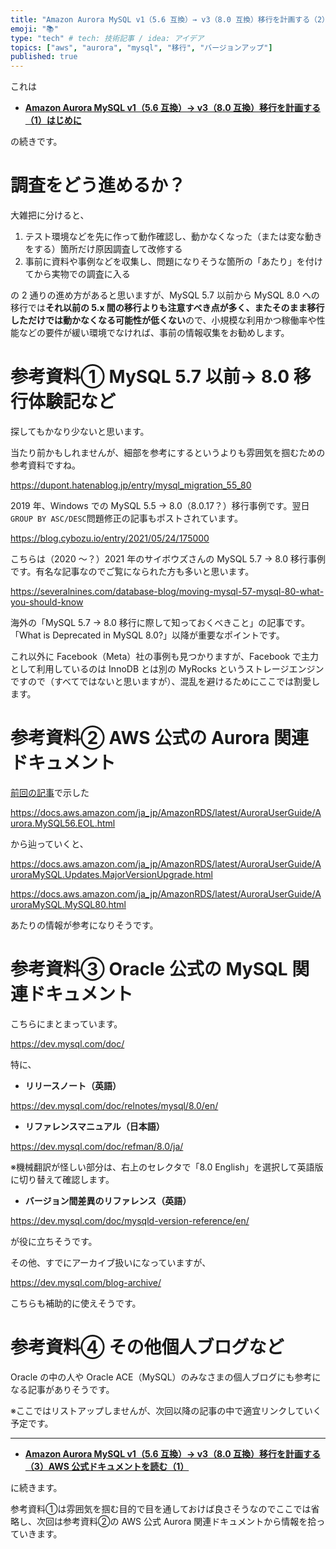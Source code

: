 ```yaml
---
title: "Amazon Aurora MySQL v1（5.6 互換）→ v3（8.0 互換）移行を計画する（2）調査の進め方と参考資料"
emoji: "📚"
type: "tech" # tech: 技術記事 / idea: アイデア
topics: ["aws", "aurora", "mysql", "移行", "バージョンアップ"]
published: true
---
```


これは

- **[Amazon Aurora MySQL v1（5.6 互換）→ v3（8.0 互換）移行を計画する（1）はじめに](/hmatsu47/articles/aurora-mysql3-001-top)**

の続きです。

# 調査をどう進めるか？

大雑把に分けると、

1. テスト環境などを先に作って動作確認し、動かなくなった（または変な動きをする）箇所だけ原因調査して改修する
2. 事前に資料や事例などを収集し、問題になりそうな箇所の「あたり」を付けてから実物での調査に入る

の 2 通りの進め方があると思いますが、MySQL 5.7 以前から MySQL 8.0 への移行では**それ以前の 5.x 間の移行よりも注意すべき点が多く、またそのまま移行しただけでは動かなくなる可能性が低くない**ので、小規模な利用かつ稼働率や性能などの要件が緩い環境でなければ、事前の情報収集をお勧めします。

# 参考資料① MySQL 5.7 以前→ 8.0 移行体験記など

探してもかなり少ないと思います。

当たり前かもしれませんが、細部を参考にするというよりも雰囲気を掴むための参考資料ですね。

https://dupont.hatenablog.jp/entry/mysql_migration_55_80

2019 年、Windows での MySQL 5.5 → 8.0（8.0.17？）移行事例です。翌日`GROUP BY ASC/DESC`問題修正の記事もポストされています。

https://blog.cybozu.io/entry/2021/05/24/175000

こちらは（2020 〜？）2021 年のサイボウズさんの MySQL 5.7 → 8.0 移行事例です。有名な記事なのでご覧になられた方も多いと思います。

https://severalnines.com/database-blog/moving-mysql-57-mysql-80-what-you-should-know

海外の「MySQL 5.7 → 8.0 移行に際して知っておくべきこと」の記事です。「What is Deprecated in MySQL 8.0?」以降が重要なポイントです。

これ以外に Facebook（Meta）社の事例も見つかりますが、Facebook で主力として利用しているのは InnoDB とは別の MyRocks というストレージエンジンですので（すべてではないと思いますが）、混乱を避けるためにここでは割愛します。

# 参考資料② AWS 公式の Aurora 関連ドキュメント

[前回の記事](/hmatsu47/articles/aurora-mysql3-001-top)で示した

https://docs.aws.amazon.com/ja_jp/AmazonRDS/latest/AuroraUserGuide/Aurora.MySQL56.EOL.html

から辿っていくと、

https://docs.aws.amazon.com/ja_jp/AmazonRDS/latest/AuroraUserGuide/AuroraMySQL.Updates.MajorVersionUpgrade.html

https://docs.aws.amazon.com/ja_jp/AmazonRDS/latest/AuroraUserGuide/AuroraMySQL.MySQL80.html

あたりの情報が参考になりそうです。

# 参考資料③ Oracle 公式の MySQL 関連ドキュメント

こちらにまとまっています。

https://dev.mysql.com/doc/

特に、

- **リリースノート（英語）**

https://dev.mysql.com/doc/relnotes/mysql/8.0/en/

- **リファレンスマニュアル（日本語）**

https://dev.mysql.com/doc/refman/8.0/ja/

※機械翻訳が怪しい部分は、右上のセレクタで「8.0 English」を選択して英語版に切り替えて確認します。

- **バージョン間差異のリファレンス（英語）**

https://dev.mysql.com/doc/mysqld-version-reference/en/

が役に立ちそうです。

その他、すでにアーカイブ扱いになっていますが、

https://dev.mysql.com/blog-archive/

こちらも補助的に使えそうです。

# 参考資料④ その他個人ブログなど

Oracle の中の人や Oracle ACE（MySQL）のみなさまの個人ブログにも参考になる記事がありそうです。

※ここではリストアップしませんが、次回以降の記事の中で適宜リンクしていく予定です。

---

- **[Amazon Aurora MySQL v1（5.6 互換）→ v3（8.0 互換）移行を計画する（3）AWS 公式ドキュメントを読む（1）](/hmatsu47/articles/aurora-mysql3-003-ref-aws-01)**

に続きます。

参考資料①は雰囲気を掴む目的で目を通しておけば良さそうなのでここでは省略し、次回は参考資料②の AWS 公式 Aurora 関連ドキュメントから情報を拾っていきます。